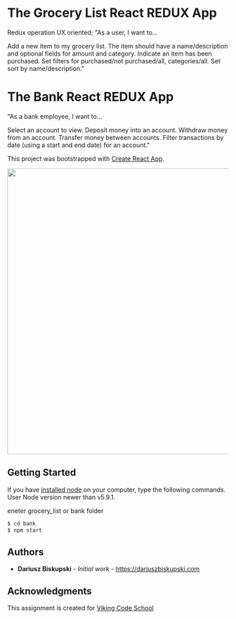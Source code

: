 # The Grocery List React REDUX App
Redux operation UX oriented;
"As a user, I want to...

Add a new item to my grocery list. The item should have a name/description and optional fields for amount and category.
Indicate an item has been purchased.
Set filters for purchased/not purchased/all, categories/all.
Set sort by name/description."



# The Bank React REDUX App

"As a bank employee, I want to...

Select an account to view.
Deposit money into an account.
Withdraw money from an account.
Transfer money between accounts.
Filter transactions by date (using a start and end date) for an account."

This project was bootstrapped with [Create React App](https://github.com/facebookincubator/create-react-app).


<p align="center">
  <img src="/public/preview.png" width="650"/>
</p>

## Getting Started

If you have [installed node](https://nodejs.org/en/download/) on your computer, type the following commands. User Node version newer than v5.9.1.

eneter grocery_list or bank folder

```bash
$ cd bank
$ npm start
```


## Authors

* **Dariusz Biskupski** - *Initial work* - https://dariuszbiskupski.com


## Acknowledgments

This assignment is created for [Viking Code School](https://www.vikingcodeschool.com/)
